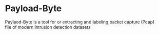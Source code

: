 # Payload-Byte
Paylaod-Byte is a tool for or extracting and labeling packet capture (Pcap) file of modern intrusion detection datasets

